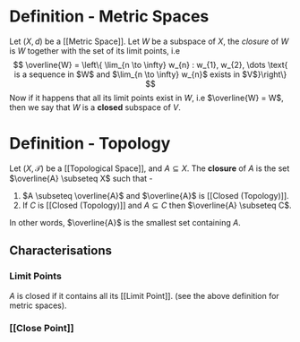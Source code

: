 # Definition - Metric Spaces

Let $(X, d)$ be a [[Metric Space]]. Let $W$ be a subspace of $X$, the *closure* of $W$ is $W$ together with the set of its limit points, i.e
$$
\overline{W} = \left\{ \lim_{n \to \infty} w_{n} : w_{1}, w_{2}, \dots \text{ is a sequence in $W$ and $\lim_{n \to \infty} w_{n}$ exists in $V$}\right\} 
$$
Now if it happens that all its limit points exist in $W$, i.e $\overline{W} = W$, then we say that $W$ is a **closed** subspace of $V$.

# Definition - Topology

Let $(X, \mathcal{T})$ be a [[Topological Space]], and $A \subseteq X$. The **closure** of $A$ is the set $\overline{A} \subseteq X$ such that -

1. $A \subseteq \overline{A}$ and $\overline{A}$ is [[Closed (Topology)]].
2. If $C$ is [[Closed (Topology)]] and $A \subseteq C$ then $\overline{A} \subseteq C$.

In other words, $\overline{A}$ is the smallest set containing $A$.

## Characterisations

### Limit Points

$A$ is closed if it contains all its [[Limit Point]]. (see the above definition for metric spaces).

### [[Close Point]]


